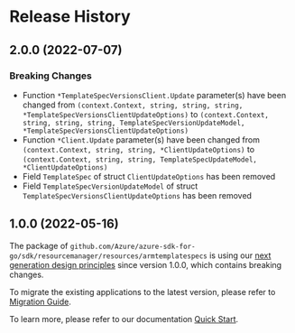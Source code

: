 # Release History

## 2.0.0 (2022-07-07)
### Breaking Changes

- Function `*TemplateSpecVersionsClient.Update` parameter(s) have been changed from `(context.Context, string, string, string, *TemplateSpecVersionsClientUpdateOptions)` to `(context.Context, string, string, string, TemplateSpecVersionUpdateModel, *TemplateSpecVersionsClientUpdateOptions)`
- Function `*Client.Update` parameter(s) have been changed from `(context.Context, string, string, *ClientUpdateOptions)` to `(context.Context, string, string, TemplateSpecUpdateModel, *ClientUpdateOptions)`
- Field `TemplateSpec` of struct `ClientUpdateOptions` has been removed
- Field `TemplateSpecVersionUpdateModel` of struct `TemplateSpecVersionsClientUpdateOptions` has been removed


## 1.0.0 (2022-05-16)

The package of `github.com/Azure/azure-sdk-for-go/sdk/resourcemanager/resources/armtemplatespecs` is using our [next generation design principles](https://azure.github.io/azure-sdk/general_introduction.html) since version 1.0.0, which contains breaking changes.

To migrate the existing applications to the latest version, please refer to [Migration Guide](https://aka.ms/azsdk/go/mgmt/migration).

To learn more, please refer to our documentation [Quick Start](https://aka.ms/azsdk/go/mgmt).